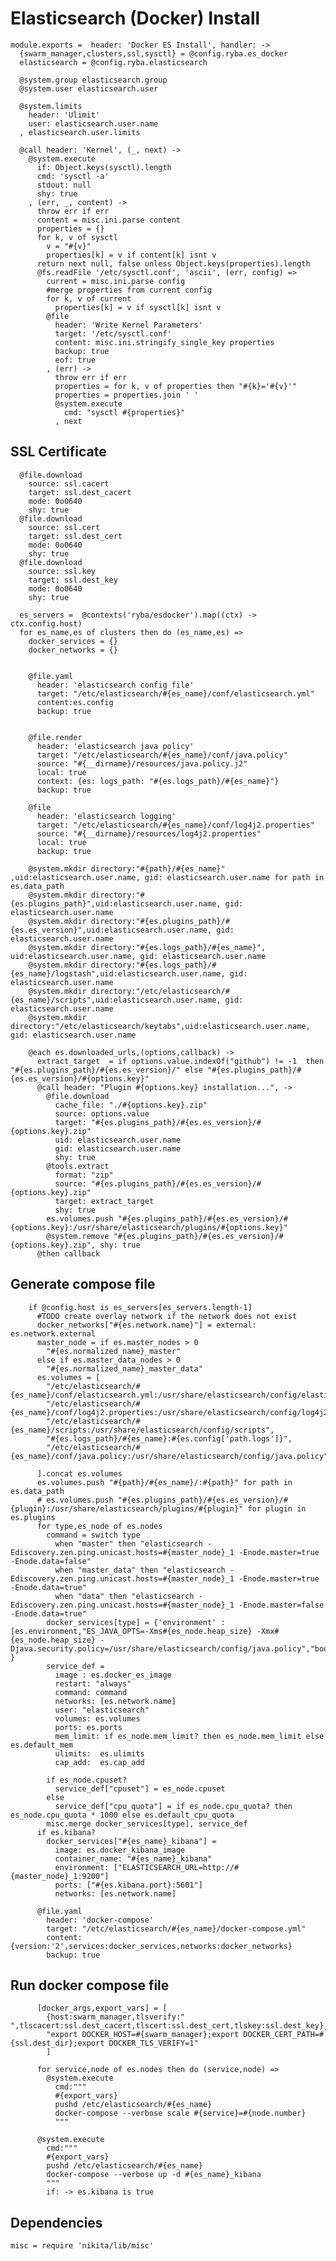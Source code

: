 # Elasticsearch (Docker) Install

    module.exports =  header: 'Docker ES Install', handler: ->
      {swarm_manager,clusters,ssl,sysctl} = @config.ryba.es_docker
      elasticsearch = @config.ryba.elasticsearch

      @system.group elasticsearch.group
      @system.user elasticsearch.user

      @system.limits
        header: 'Ulimit'
        user: elasticsearch.user.name
      , elasticsearch.user.limits

      @call header: 'Kernel', (_, next) ->
        @system.execute
          if: Object.keys(sysctl).length
          cmd: 'sysctl -a'
          stdout: null
          shy: true
        , (err, _, content) ->
          throw err if err
          content = misc.ini.parse content
          properties = {}
          for k, v of sysctl
            v = "#{v}"
            properties[k] = v if content[k] isnt v
          return next null, false unless Object.keys(properties).length
          @fs.readFile '/etc/sysctl.conf', 'ascii', (err, config) =>
            current = misc.ini.parse config
            #merge properties from current config
            for k, v of current
              properties[k] = v if sysctl[k] isnt v
            @file
              header: 'Write Kernel Parameters'
              target: '/etc/sysctl.conf'
              content: misc.ini.stringify_single_key properties
              backup: true
              eof: true
            , (err) ->
              throw err if err
              properties = for k, v of properties then "#{k}='#{v}'"
              properties = properties.join ' '
              @system.execute
                cmd: "sysctl #{properties}"
              , next

## SSL Certificate

      @file.download
        source: ssl.cacert
        target: ssl.dest_cacert
        mode: 0o0640
        shy: true
      @file.download
        source: ssl.cert
        target: ssl.dest_cert
        mode: 0o0640
        shy: true
      @file.download
        source: ssl.key
        target: ssl.dest_key
        mode: 0o0640
        shy: true

      es_servers =  @contexts('ryba/esdocker').map((ctx) -> ctx.config.host)
      for es_name,es of clusters then do (es_name,es) =>
        docker_services = {}
        docker_networks = {}


        @file.yaml
          header: 'elasticsearch config file'
          target: "/etc/elasticsearch/#{es_name}/conf/elasticsearch.yml"
          content:es.config
          backup: true


        @file.render
          header: 'elasticsearch java policy'
          target: "/etc/elasticsearch/#{es_name}/conf/java.policy"
          source: "#{__dirname}/resources/java.policy.j2"
          local: true
          context: {es: logs_path: "#{es.logs_path}/#{es_name}"}
          backup: true

        @file
          header: 'elasticsearch logging'
          target: "/etc/elasticsearch/#{es_name}/conf/log4j2.properties"
          source: "#{__dirname}/resources/log4j2.properties"
          local: true
          backup: true

        @system.mkdir directory:"#{path}/#{es_name}" ,uid:elasticsearch.user.name, gid: elasticsearch.user.name for path in es.data_path
        @system.mkdir directory:"#{es.plugins_path}",uid:elasticsearch.user.name, gid: elasticsearch.user.name
        @system.mkdir directory:"#{es.plugins_path}/#{es.es_version}",uid:elasticsearch.user.name, gid: elasticsearch.user.name
        @system.mkdir directory:"#{es.logs_path}/#{es_name}", uid:elasticsearch.user.name, gid: elasticsearch.user.name
        @system.mkdir directory:"#{es.logs_path}/#{es_name}/logstash",uid:elasticsearch.user.name, gid: elasticsearch.user.name
        @system.mkdir directory:"/etc/elasticsearch/#{es_name}/scripts",uid:elasticsearch.user.name, gid: elasticsearch.user.name
        @system.mkdir directory:"/etc/elasticsearch/keytabs",uid:elasticsearch.user.name, gid: elasticsearch.user.name

        @each es.downloaded_urls,(options,callback) ->
          extract_target  = if options.value.indexOf("github") != -1  then "#{es.plugins_path}/#{es.es_version}/" else "#{es.plugins_path}/#{es.es_version}/#{options.key}"
          @call header: "Plugin #{options.key} installation...", ->
            @file.download
              cache_file: "./#{options.key}.zip"
              source: options.value
              target: "#{es.plugins_path}/#{es.es_version}/#{options.key}.zip"
              uid: elasticsearch.user.name
              gid: elasticsearch.user.name
              shy: true
            @tools.extract
              format: "zip"
              source: "#{es.plugins_path}/#{es.es_version}/#{options.key}.zip"
              target: extract_target
              shy: true
            es.volumes.push "#{es.plugins_path}/#{es.es_version}/#{options.key}:/usr/share/elasticsearch/plugins/#{options.key}"
            @system.remove "#{es.plugins_path}/#{es.es_version}/#{options.key}.zip", shy: true
          @then callback


## Generate compose file

        if @config.host is es_servers[es_servers.length-1]
          #TODO create overlay network if the network does not exist
          docker_networks["#{es.network.name}"] = external: es.network.external
          master_node = if es.master_nodes > 0
            "#{es.normalized_name}_master"
          else if es.master_data_nodes > 0
            "#{es.normalized_name}_master_data"
          es.volumes = [
            "/etc/elasticsearch/#{es_name}/conf/elasticsearch.yml:/usr/share/elasticsearch/config/elasticsearch.yml",
            "/etc/elasticsearch/#{es_name}/conf/log4j2.properties:/usr/share/elasticsearch/config/log4j2.properties",
            "/etc/elasticsearch/#{es_name}/scripts:/usr/share/elasticsearch/config/scripts",
            "#{es.logs_path}/#{es_name}:#{es.config['path.logs']}",
            "/etc/elasticsearch/#{es_name}/conf/java.policy:/usr/share/elasticsearch/config/java.policy"

          ].concat es.volumes
          es.volumes.push "#{path}/#{es_name}/:#{path}" for path in es.data_path
          # es.volumes.push "#{es.plugins_path}/#{es.es_version}/#{plugin}:/usr/share/elasticsearch/plugins/#{plugin}" for plugin in es.plugins
          for type,es_node of es.nodes
            command = switch type
              when "master" then "elasticsearch -Ediscovery.zen.ping.unicast.hosts=#{master_node}_1 -Enode.master=true -Enode.data=false"
              when "master_data" then "elasticsearch -Ediscovery.zen.ping.unicast.hosts=#{master_node}_1 -Enode.master=true -Enode.data=true"
              when "data" then "elasticsearch -Ediscovery.zen.ping.unicast.hosts=#{master_node}_1 -Enode.master=false -Enode.data=true"
            docker_services[type] = {'environment' : [es.environment,"ES_JAVA_OPTS=-Xms#{es_node.heap_size} -Xmx#{es_node.heap_size} -Djava.security.policy=/usr/share/elasticsearch/config/java.policy","bootstrap.memory_lock=true"] }
            service_def = 
              image : es.docker_es_image
              restart: "always"
              command: command
              networks: [es.network.name]
              user: "elasticsearch"
              volumes: es.volumes
              ports: es.ports
              mem_limit: if es_node.mem_limit? then es_node.mem_limit else es.default_mem
              ulimits:  es.ulimits
              cap_add:  es.cap_add

            if es_node.cpuset?
              service_def["cpuset"] = es_node.cpuset
            else 
              service_def["cpu_quota"] = if es_node.cpu_quota? then es_node.cpu_quota * 1000 else es.default_cpu_quota
            misc.merge docker_services[type], service_def
          if es.kibana?
            docker_services["#{es_name}_kibana"] = 
              image: es.docker_kibana_image
              container_name: "#{es_name}_kibana"
              environment: ["ELASTICSEARCH_URL=http://#{master_node}_1:9200"]
              ports: ["#{es.kibana.port}:5601"]
              networks: [es.network.name]

          @file.yaml
            header: 'docker-compose'
            target: "/etc/elasticsearch/#{es_name}/docker-compose.yml"
            content: {version:'2',services:docker_services,networks:docker_networks}
            backup: true

## Run docker compose file

          [docker_args,export_vars] = [
            {host:swarm_manager,tlsverify:" ",tlscacert:ssl.dest_cacert,tlscert:ssl.dest_cert,tlskey:ssl.dest_key},
            "export DOCKER_HOST=#{swarm_manager};export DOCKER_CERT_PATH=#{ssl.dest_dir};export DOCKER_TLS_VERIFY=1"
            ]

          for service,node of es.nodes then do (service,node) =>
            @system.execute
              cmd:"""
              #{export_vars}
              pushd /etc/elasticsearch/#{es_name}
              docker-compose --verbose scale #{service}=#{node.number}
              """

          @system.execute
            cmd:"""
            #{export_vars}
            pushd /etc/elasticsearch/#{es_name}
            docker-compose --verbose up -d #{es_name}_kibana
            """
            if: -> es.kibana is true

## Dependencies

    misc = require 'nikita/lib/misc'
